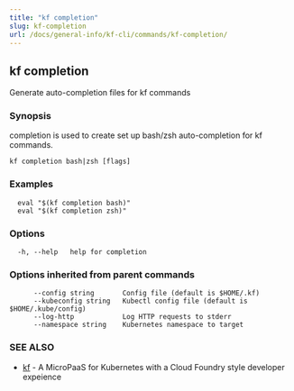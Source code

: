 ```yaml
---
title: "kf completion"
slug: kf-completion
url: /docs/general-info/kf-cli/commands/kf-completion/
---
```

## kf completion

Generate auto-completion files for kf commands

### Synopsis

completion is used to create set up bash/zsh auto-completion for kf commands.

```
kf completion bash|zsh [flags]
```

### Examples

```
  eval "$(kf completion bash)"
  eval "$(kf completion zsh)"
```

### Options

```
  -h, --help   help for completion
```

### Options inherited from parent commands

```
      --config string       Config file (default is $HOME/.kf)
      --kubeconfig string   Kubectl config file (default is $HOME/.kube/config)
      --log-http            Log HTTP requests to stderr
      --namespace string    Kubernetes namespace to target
```

### SEE ALSO

* [kf](/docs/general-info/kf-cli/commands/kf/)	 - A MicroPaaS for Kubernetes with a Cloud Foundry style developer expeience

